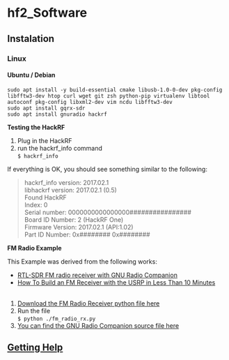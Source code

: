 # hf2_Software

## Instalation

### Linux
#### Ubuntu / Debian
`sudo apt install -y build-essential cmake libusb-1.0-0-dev pkg-config libfftw3-dev htop curl wget git zsh python-pip virtualenv libtool autoconf pkg-config libxml2-dev vim ncdu libfftw3-dev`<br>
`sudo apt install gqrx-sdr`<br>
`sudo apt install gnuradio hackrf `<br>

**Testing the HackRF**

1. Plug in the HackRF
2. run the hackrf_info command<br>
`$ hackrf_info`

If everything is OK, you should see something similar to the following:

> hackrf_info version: 2017.02.1<br>
> libhackrf version: 2017.02.1 (0.5)<br>
> Found HackRF<br>
> Index: 0<br>
> Serial number: 0000000000000000################<br>
> Board ID Number: 2 (HackRF One)<br>
> Firmware Version: 2017.02.1 (API:1.02)<br>
> Part ID Number: 0x######## 0x########<br>

**FM Radio Example**

This Example was derived from the following works:
* [RTL-SDR FM radio receiver with GNU Radio Companion](http://www.instructables.com/id/RTL-SDR-FM-radio-receiver-with-GNU-Radio-Companion/) 
* [How To Build an FM Receiver with the USRP in Less Than 10 Minutes](https://www.youtube.com/watch?v=KWeY2yqwVA0)
<br><br>

1. [Download the FM Radio Receiver python file here](https://raw.githubusercontent.com/rrobotics/hackrf-tests/master/fm_radio/fm_radio_rx.py)
2. Run the file <br>
`$ python ./fm_radio_rx.py`
3. [You can find the GNU Radio Companion source file here](https://raw.githubusercontent.com/rrobotics/hackrf-tests/master/fm_radio/fm_radio_rx.grc)

## [Getting Help](https://github.com/mossmann/hackrf/wiki/Getting-Help)
 
